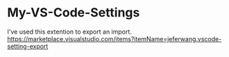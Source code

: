 # My-VS-Code-Settings

I've used this extention to export an import.
https://marketplace.visualstudio.com/items?itemName=jeferwang.vscode-setting-export
